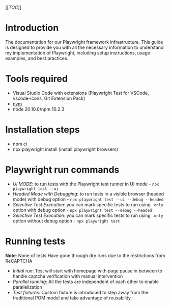 [[_TOC_]]

# Introduction

The documentation for our Playwright framework infrastructure. This guide is designed to provide you with all the necessary information to understand my implementation of Playwright, including setup instructions, usage examples, and best practices.

# Tools required

- Visual Studio Code with extensions (Playwright Test for VSCode, vscode-icons, Git Extension Pack)
- [nvm](https://github.com/nvm-sh/nvm)
- node 20.10.0/npm 10.2.3

# Installation steps

- npm ci
- npx playwright install (install playwright browsers)

# Playwright run commands

- _UI MODE_: to run tests with the Playwright test runner in UI mode - `npx playwright test --ui`
- _Headed Mode with Debugging_: to run tests in a visible browser (headed mode) with debug option - `npx playwright test --ui --debug --headed`
- _Selective Test Execution_: you can mark specific tests to run using `.only` option with debug option - `npx playwright test --debug --headed`
- _Selective Test Execution_: you can mark specific tests to run using `.only` option without debug option - `npx playwright test`

# Running tests

**Note**: None of tests Have gone through dry runs due to the restrictions from ReCAPTCHA

- _Initial run_: Test will start with homepage with page pause in between to handle captcha verification with manual intervention
- _Parallel running_: All the tests are independent of each other to enable parallelization
- _Test fixtures_: Custom fixture is introduced to step away from the traditional POM model and take advantage of reusability.
